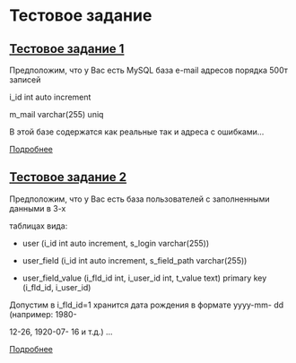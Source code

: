 Тестовое задание
===

<a href="src/task-1/README.md">Тестовое задание 1</a>
---

Предположим, что у Вас есть MySQL база e-mail адресов порядка 500т записей

i_id int auto increment

m_mail varchar(255) uniq

В этой базе содержатся как реальные так и адреса с ошибками...

<a href="src/task-1/README.md">Подробнее</a>

<a href="src/task-2/README.md">Тестовое задание 2</a>
---

Предположим, что у Вас есть база пользователей с заполненными данными в 3-х

таблицах вида:

- user (i_id int auto increment, s_login varchar(255))

- user_field (i_id int auto increment, s_field_path varchar(255))

- user_field_value (i_fld_id int, i_user_id int, t_value text) primary key (i_fld_id, i_user_id)

Допустим в i_fld_id=1 хранится дата рождения в формате yyyy-mm- dd (например: 1980-

12-26, 1920-07- 16 и т.д.) ...

<a href="src/task-2/README.md">Подробнее</a>
